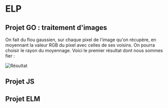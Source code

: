 # ELP

## Projet GO : traitement d'images

On fait du flou gaussien, sur chaque pixel de l'image qu'on récupère, en moyennant la valeur RGB du pixel avec celles de ses voisins. On pourra choisir le rayon du moyennage. Voici le premier résultat dont nous sommes fier :

![Résultat](./GO/FLOU.png "Résultat")

## Projet JS

## Projet ELM
